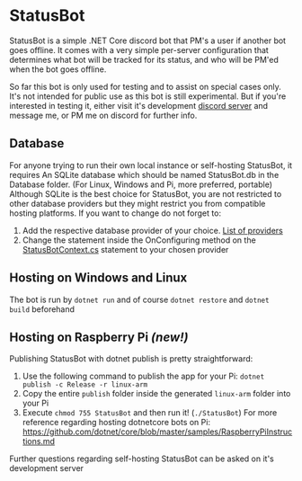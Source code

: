 # StatusBot

StatusBot is a simple .NET Core discord bot that PM's a user if another bot goes offline. It comes with a very simple per-server configuration that determines what bot will be tracked for its status, and who will be PM'ed when the bot goes offline.

So far this bot is only used for testing and to assist on special cases only. It's not intended for public use as this bot is still experimental. But if you're interested in testing it, either visit it's development [discord server](https://discord.gg/HPpxujb) and message me, or PM me on discord for further info.

## Database
For anyone trying to run their own local instance or self-hosting StatusBot, it requires An SQLite database which should be named StatusBot.db in the Database folder. (For Linux, Windows and Pi, more preferred, portable)
Although SQLite is the best choice for StatusBot, you are not restricted to other database providers but they might restrict you from compatible hosting platforms. If you want to change do not forget to:
1. Add the respective database provider of your choice. [List of providers](https://docs.microsoft.com/en-us/ef/core/providers/)
1. Change the statement inside the OnConfiguring method on the [StatusBotContext.cs](https://github.com/StahlFerro/StatusBot/blob/master/StatusBot/Services/StatusBotContext.cs) statement to your chosen provider

## Hosting on Windows and Linux
The bot is run by `dotnet run` and of course `dotnet restore` and `dotnet build` beforehand

## Hosting on Raspberry Pi *(new!)*
Publishing StatusBot with dotnet publish is pretty straightforward:
1. Use the following command to publish the app for your Pi: `dotnet publish -c Release -r linux-arm`
2. Copy the entire `publish` folder inside the generated `linux-arm` folder into your Pi
3. Execute `chmod 755 StatusBot` and then run it! (`./StatusBot`)
For more reference regarding hosting dotnetcore bots on Pi: https://github.com/dotnet/core/blob/master/samples/RaspberryPiInstructions.md

Further questions regarding self-hosting StatusBot can be asked on it's development server
